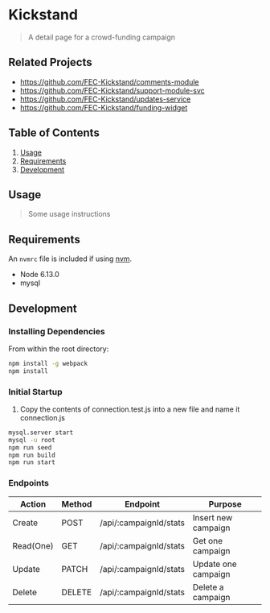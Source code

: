 # Kickstand

> A detail page for a crowd-funding campaign

## Related Projects

  - https://github.com/FEC-Kickstand/comments-module
  - https://github.com/FEC-Kickstand/support-module-svc
  - https://github.com/FEC-Kickstand/updates-service
  - https://github.com/FEC-Kickstand/funding-widget

## Table of Contents

1. [Usage](#Usage)
1. [Requirements](#requirements)
1. [Development](#development)

## Usage

> Some usage instructions

## Requirements

An `nvmrc` file is included if using [nvm](https://github.com/creationix/nvm).

- Node 6.13.0
- mysql 

## Development

### Installing Dependencies

From within the root directory:

```sh
npm install -g webpack
npm install
```

### Initial Startup

1. Copy the contents of connection.test.js into a new file and name it connection.js
 

```sh
mysql.server start
mysql -u root 
npm run seed
npm run build
npm run start
```

### Endpoints

| Action    | Method | Endpoint                                              | Purpose             |
|-----------|--------|-------------------------------------------------------|---------------------|
| Create    | POST   | /api/:campaignId/stats                                | Insert new campaign |
| Read(One) | GET    | /api/:campaignId/stats                                | Get one campaign    |
| Update    | PATCH    | /api/:campaignId/stats                              | Update one campaign |
| Delete    | DELETE | /api/:campaignId/stats                                | Delete a campaign   |


